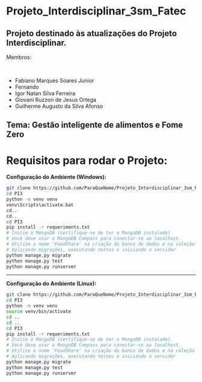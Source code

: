 # Projeto_Interdisciplinar_3sm_Fatec

## Projeto destinado às atualizações do Projeto Interdisciplinar.

<p>Membros: </p> <br>

<ul>
  <li>
    Fabiano Marques Soares Junior
  </li>
  <li>
    Fernando
  </li>
  <li>
    Igor Natan Silva Ferreira
  </li>
  <li>
    Giovani Ruzzon de Jesus Ortega
  </li>
  <li>
    Guilherme Augusto da Silva Afonso
  </li>
</ul>

## Tema: Gestão inteligente de alimentos e Fome Zero

<h1>Requisitos para rodar o Projeto:</h1>

**Configuração do Ambiente (Windows):**

```bash
git clone https://github.com/ParaQueNome/Projeto_Interdisciplinar_3sm_Fatec.git
cd PI3
python -m venv venv
venv\Scripts\activate.bat
cd..
cd..
cd PI3
pip install -r requeriments.txt
# Inicie o MongoDB (certifique-se de ter o MongoDB instalado)
# Você deve usar o MongoDB Compass para conectar-se ao localhost.
# Utilize o nome 'FoodShare' na criação do banco de dados e na coleção
# Aplicando migrações, executando testes e iniciando o servidor
python manage.py migrate
python manage.py test
python manage.py runserver
```
---
**Configuração do Ambiente (Linux):**
```bash
git clone https://github.com/ParaQueNome/Projeto_Interdisciplinar_3sm_Fatec.git
cd PI3
python -m venv venv
source venv/bin/activate
cd ..
cd ..
cd PI3
pip install -r requeriments.txt
# Inicie o MongoDB (certifique-se de ter o MongoDB instalado)
# Você deve usar o MongoDB Compass para conectar-se ao localhost.
# Utilize o nome 'FoodShare' na criação do banco de dados e na coleção
# Aplicando migrações, executando testes e iniciando o servidor
python manage.py migrate
python manage.py test
python manage.py runserver
```

